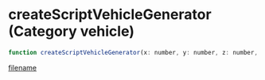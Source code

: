 # createScriptVehicleGenerator (Category vehicle)

```js
function createScriptVehicleGenerator(x: number, y: number, z: number, heading: number, p4: number, p5: number, modelHash: number, p7: int, p8: int, p9: int, p10: int, p11: boolean, p12: boolean, p13: boolean, p14: boolean, p15: boolean, p16: int): int
```

[filename](createScriptVehicleGenerator_m.md ':include')